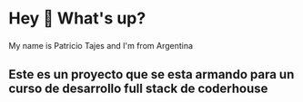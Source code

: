 <h1 align="left">Hey 👋 What's up?</h1>

###

<p align="left">My name is Patricio Tajes and I'm from Argentina</p>

###

<h2 align="left">Este es un proyecto que se esta armando para un curso de desarrollo full stack de coderhouse</h2>

###

<p align="left"></p>

###

<h2 align="left"></h2>

###
